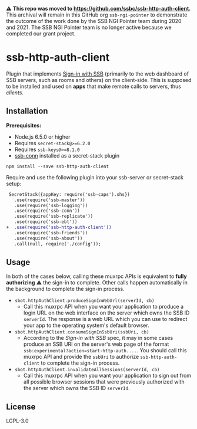 <!--
SPDX-FileCopyrightText: 2021 Andre Staltz

SPDX-License-Identifier: CC0-1.0
-->

:warning: **This repo was moved to https://github.com/ssbc/ssb-http-auth-client.** This archival will remain in this GitHub org `ssb-ngi-pointer` to demonstrate the outcome of the work done by the SSB NGI Pointer team during 2020 and 2021. The SSB NGI Pointer team is no longer active because we completed our grant project.

# ssb-http-auth-client

Plugin that implements [Sign-in with SSB](https://ssb-ngi-pointer.github.io/rooms2/#sign-in-with-ssb) (primarily to the web dashboard of SSB servers, such as rooms and others) on the client-side. This is supposed to be installed and used on **apps** that make remote calls to servers, thus *clients*.

## Installation

**Prerequisites:**

- Node.js 6.5.0 or higher
- Requires `secret-stack@>=6.2.0`
- Requires `ssb-keys@>=8.1.0`
- [ssb-conn](https://github.com/staltz/ssb-conn) installed as a secret-stack plugin

```
npm install --save ssb-http-auth-client
```

Require and use the following plugin into your ssb-server or secret-stack setup:

```diff
 SecretStack({appKey: require('ssb-caps').shs})
   .use(require('ssb-master'))
   .use(require('ssb-logging'))
   .use(require('ssb-conn'))
   .use(require('ssb-replicate'))
   .use(require('ssb-ebt'))
+  .use(require('ssb-http-auth-client'))
   .use(require('ssb-friends'))
   .use(require('ssb-about'))
   .call(null, require('./config'));
```

## Usage

In both of the cases below, calling these muxrpc APIs is equivalent to **fully authorizing** ⚠️ the sign-in to complete. Other calls happen automatically in the background to complete the sign-in process.

- `sbot.httpAuthClient.produceSignInWebUrl(serverId, cb)`
   - Call this muxrpc API when you want your application to produce a login URL on the web interface on the server which owns the SSB ID `serverId`. The response is a web URL which you can use to redirect your app to the operating system's default browser.
- `sbot.httpAuthClient.consumeSignInSsbUri(ssbUri, cb)`
   - According to the *Sign-in with SSB* spec, it may in some cases produce an SSB URI on the server's web page of the format `ssb:experimental?action=start-http-auth....`. You should call this muxrpc API and provide the `ssbUri` to authorize `ssb-http-auth-client` to complete the sign-in process.
- `sbot.httpAuthClient.invalidateAllSessions(serverId, cb)`
   - Call this muxrpc API when you want your application to sign out from all possible browser sessions that were previously authorized with the server which owns the SSB ID `serverId`.

## License

LGPL-3.0
